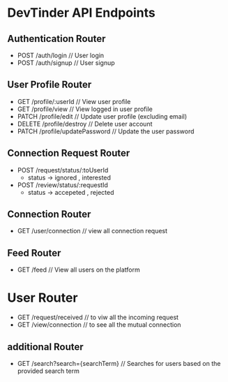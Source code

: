 # DevTinder API Endpoints

## Authentication Router
- POST  /auth/login // User login
- POST  /auth/signup // User signup

## User Profile Router
- GET /profile/:userId // View user profile
- GET /profile/view // View logged in user profile
- PATCH /profile/edit // Update user profile (excluding email)
- DELETE /profile/destroy // Delete user account
- PATCH /profile/updatePassword // Update the user password

## Connection Request Router
- POST /request/status/:toUserId
  - status -> ignored , interested
- POST /review/status/:requestId
  - status -> accepeted , rejected

## Connection Router
- GET /user/connection // view all connection request

## Feed Router
- GET /feed // View all users on the platform

# User Router

- GET /request/received // to viw all the incoming request 
- GET /view/connection // to see all the mutual connection

## additional Router
- GET /search?search={searchTerm} // Searches for users based on the provided search term
